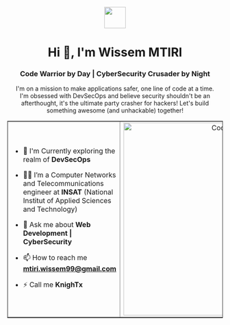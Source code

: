 <p align="center"><picture align="center"><img align="center" src ="https://github.com/7oSkaaa/7oSkaaa/blob/main/Images/about_me.gif?raw=true" width = 50px></picture></p>
<h1 align="center">Hi 👋, I'm Wissem MTIRI</h1>
<h3 align="center">Code Warrior by Day | CyberSecurity Crusader by Night</h3>

<p align="center" style="text-align:center; padding-right:20px; padding-left:20px; ">I'm on a mission to make applications safer, one line of code at a time.  I'm obsessed with DevSecOps and believe security shouldn't be an afterthought, it's the ultimate party crasher for hackers!  Let's build something awesome (and unhackable) together!</p>

<table align="center" border='1px'>
<tr border="none">
<td width="50%" align="left">
  
- 🌱 I'm Currently exploring the realm of **DevSecOps**

- 🧑‍🎓 I’m a Computer Networks and Telecommunications engineer at **INSAT** (National Institut of Applied Sciences and Technology)

- 💬 Ask me about **Web Development | CyberSecurity**

- 📫 How to reach me **mtiri.wissem99@gmail.com**
  
- ⚡ Call me **KnighTx** <img src="https://static.vecteezy.com/system/resources/thumbnails/016/928/696/small_2x/business-strategy-icon-suitable-for-a-wide-range-of-digital-creative-projects-happy-creating-vector.jpg" height="12px" style="border-radius: 999 px;">

</td>
<td width="50%" align="center">

  <img align="center" alt="Coding" width="450" src="https://repository-images.githubusercontent.com/588181932/e36ec678-7984-4cdd-8e4c-a3932772ff8e">

  
  </td>
</tr>
</table>
